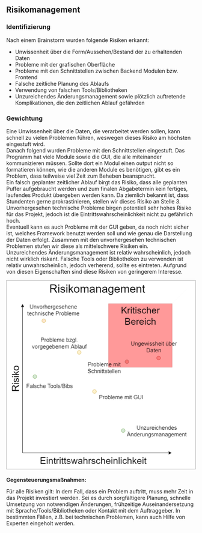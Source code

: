 ## Risikomanagement

### Identifizierung

Nach einem Brainstorm wurden folgende Risiken erkannt:

- Unwissenheit über die Form/Aussehen/Bestand der zu erhaltenden Daten
- Probleme mit der grafischen Oberfläche
- Probleme mit den Schnittstellen zwischen Backend Modulen bzw. Frontend
- Falsche zeitliche Planung des Ablaufs
- Verwendung von falschen Tools/Bibliotheken
- Unzureichendes Änderungsmanagement sowie plötzlich auftretende Komplikationen, die den zeitlichen Ablauf gefährden

### Gewichtung

Eine Unwissenheit über die Daten, die verarbeitet werden sollen, kann schnell zu vielen Problemen führen, weswegen dieses Risiko am höchsten eingestuft wird.  
Danach folgend wurden Probleme mit den Schnittstellen eingestuft. Das Programm hat viele Module sowie die GUI, die alle miteinander kommunizieren müssen. Sollte dort ein Modul einen output nicht so formatieren können, wie die anderen Module es benötigen, gibt es ein Problem, dass teilweise viel Zeit zum Beheben beansprucht.  
Ein falsch geplanter zeitlicher Ablauf birgt das Risiko, dass alle geplanten Puffer aufgebraucht werden und zum finalen Abgabetermin kein fertiges, laufendes Produkt übergeben werden kann. Da ziemlich bekannt ist, dass Stundenten gerne prokrastinieren, stellen wir dieses Risiko an Stelle 3.  
Unvorhergesehen technische Probleme birgen potentiell sehr hohes Risiko für das Projekt, jedoch ist die Eintrittswahrscheinlichkeit nicht zu gefährlich hoch.  
Eventuell kann es auch Probleme mit der GUI geben, da noch nicht sicher ist, welches Framework benutzt werden soll und wie genau die Darstellung der Daten erfolgt. Zusammen mit den unvorhergesehen technischen Problemen stufen wir diese als mittelschwere Risiken ein.  
Unzureichendes Änderungsmanagement ist relativ wahrscheinlich, jedoch nicht wirklich riskant. Falsche Tools oder Bibliotheken zu verwenden ist relativ unwahrscheinlich, jedoch verherend, sollte es eintreten. Aufgrund von diesen Eigenschaften sind diese Risiken von geringerem Interesse.  

![Risiken](images/Risiko.png)

**Gegensteuerungsmaßnahmen:**

Für alle Risiken gilt: In dem Fall, dass ein Problem auftritt, muss mehr Zeit in das Projekt investiert werden. Sei es durch sorgfältigere Planung, schnelle Umsetzung von notwendigen Änderungen, frühzeitige Auseinandersetzung mit Sprache/Tools/Bibliotheken oder Kontakt mit dem Auftraggeber. In bestimmten Fällen, z.B. bei technischen Problemen, kann auch Hilfe von Experten eingeholt werden.
